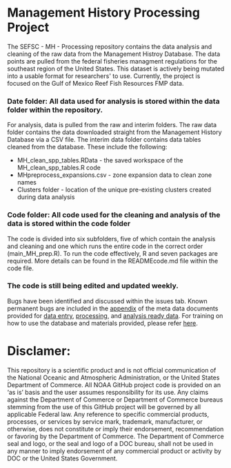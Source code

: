 # Management History Processing Project

The SEFSC - MH - Processing repository contains the data analysis and cleaning of the raw data from the Management Histroy Database. The data points are pulled from the federal fisheries managment regulations for the southeast region of the United States. This dataset is actively being mutated into a usable format for researchers' to use. Currently, the project is focused on the Gulf of Mexico Reef Fish Resources FMP data. 

### Date folder: All data used for analysis is stored within the data folder within the repository.
For analysis, data is pulled from the raw and interim folders. The raw data folder contains the data downloaded straight from the Management History Database via a CSV file. The interim data folder contains data tables cleaned from the database. These include the following: 
* MH_clean_spp_tables.RData - the saved workspace of the MH_clean_spp_tables.R code 
* MHpreprocess_expansions.csv - zone expansion data to clean zone names
* Clusters folder - location of the unique pre-existing clusters created during data analysis

### Code folder: All code used for the cleaning and analysis of the data is stored within the code folder
The code is divided into six subfolders, five  of which contain the analysis and cleaning and one which runs the entire code in the correct order (main_MH_prep.R). To run the code effectively, R and seven packages are required. More details can be found in the READMEcode.md file within the code file. 

### The code is still being edited and updated weekly. 
Bugs have been identified and discussed within the issues tab. Known permanent bugs are included in the [appendix](https://docs.google.com/document/d/1Sby7u3XKtg06HAFJmS8x0fvtaX0yqydQeOYfy-uNeyM/edit#heading=h.49x2ik5) of the meta data documents provided for [data entry](https://docs.google.com/document/d/18k_0_Y9DFTp7fFEo8yivoMowbqdCAddfEcWtdNDM8eA/edit), [processing](https://docs.google.com/document/d/1l1DqJUVhFwBkokm5tZOpsls_coAoSaCG/edit?rtpof=true), and [analysis ready data](https://docs.google.com/document/d/1od-zSiffovacy5wCg9pOdd1xTcywzAUYDyJeaJmCC_o/edit). For training on how to use the database and materials provided, please refer [here](https://docs.google.com/presentation/d/1CktN_RLleF2uOPvBziiSvaoyuzJzQ-dT/edit#slide=id.g12083173c8e_0_0). 

# Disclamer:
This repository is a scientific product and is not official communication of the National Oceanic and Atmospheric Administration, or the United States Department of Commerce. All NOAA GitHub project code is provided on an ‘as is’ basis and the user assumes responsibility for its use. Any claims against the Department of Commerce or Department of Commerce bureaus stemming from the use of this GitHub project will be governed by all applicable Federal law. Any reference to specific commercial products, processes, or services by service mark, trademark, manufacturer, or otherwise, does not constitute or imply their endorsement, recommendation or favoring by the Department of Commerce. The Department of Commerce seal and logo, or the seal and logo of a DOC bureau, shall not be used in any manner to imply endorsement of any commercial product or activity by DOC or the United States Government.
